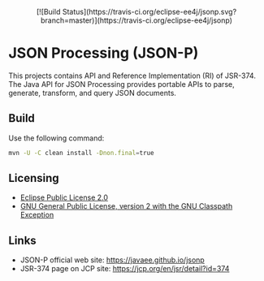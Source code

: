 <p align="center">[![Build Status](https://travis-ci.org/eclipse-ee4j/jsonp.svg?branch=master)](https://travis-ci.org/eclipse-ee4j/jsonp)</p>

# JSON Processing (JSON-P)

This projects contains API and Reference Implementation (RI) of JSR-374. 
The Java API for JSON Processing provides portable APIs to parse, generate, transform, and query JSON documents.

## Build

Use the following command:
```bash 
mvn -U -C clean install -Dnon.final=true
```

## Licensing

- [Eclipse Public License 2.0](https://projects.eclipse.org/license/epl-2.0)
- [GNU General Public License, version 2 with the GNU Classpath Exception](https://projects.eclipse.org/license/secondary-gpl-2.0-cp)

## Links

- JSON-P official web site: https://javaee.github.io/jsonp
- JSR-374 page on JCP site: https://jcp.org/en/jsr/detail?id=374